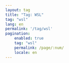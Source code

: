 ```yaml
---
layout: tag
title: "Tag: WSL"
tag: "wsl"
lang: en
permalink: '/tag/wsl'
pagination:
    enabled: true
    tag: "wsl"
    permalink: /page/:num/
    locale: en
---
```


